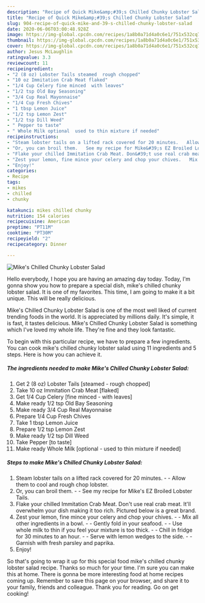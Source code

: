 ```yaml
---
description: "Recipe of Quick Mike&amp;#39;s Chilled Chunky Lobster Salad"
title: "Recipe of Quick Mike&amp;#39;s Chilled Chunky Lobster Salad"
slug: 904-recipe-of-quick-mike-and-39-s-chilled-chunky-lobster-salad
date: 2020-06-06T03:00:48.928Z
image: https://img-global.cpcdn.com/recipes/1a8b0a71d4a0c6e1/751x532cq70/mikes-chilled-chunky-lobster-salad-recipe-main-photo.jpg
thumbnail: https://img-global.cpcdn.com/recipes/1a8b0a71d4a0c6e1/751x532cq70/mikes-chilled-chunky-lobster-salad-recipe-main-photo.jpg
cover: https://img-global.cpcdn.com/recipes/1a8b0a71d4a0c6e1/751x532cq70/mikes-chilled-chunky-lobster-salad-recipe-main-photo.jpg
author: Jesus McLaughlin
ratingvalue: 3.3
reviewcount: 11
recipeingredient:
- "2 (8 oz) Lobster Tails steamed  rough chopped"
- "10 oz Immitation Crab Meat flaked"
- "1/4 Cup Celery fine minced  with leaves"
- "1/2 tsp Old Bay Seasoning"
- "3/4 Cup Real Mayonnaise"
- "1/4 Cup Fresh Chives"
- "1 tbsp Lemon Juice"
- "1/2 tsp Lemon Zest"
- "1/2 tsp Dill Weed"
- " Pepper to taste"
- " Whole Milk optional  used to thin mixture if needed"
recipeinstructions:
- "Steam lobster tails on a lifted rack covered for 20 minutes.   Allow them to cool and rough chop lobster."
- "Or, you can broil them.   See my recipe for Mike&#39;s EZ Broiled Lobster Tails."
- "Flake your chilled Immitation Crab Meat. Don&#39;t use real crab meat. It&#39;ll overwhelm your dish making it too rich. Pictured below is a great brand."
- "Zest your lemon, fine mince your celery and chop your chives.   Mix all other ingredients in a bowl.   Gently fold in your seafood.   Use whole milk to thin if you feel your mixture is too thick.   Chill in fridge for 30 minutes to an hour.   Serve with lemon wedges to the side.   Garnish with fresh parsley and paprika."
- "Enjoy!"
categories:
- Recipe
tags:
- mikes
- chilled
- chunky

katakunci: mikes chilled chunky 
nutrition: 154 calories
recipecuisine: American
preptime: "PT11M"
cooktime: "PT30M"
recipeyield: "2"
recipecategory: Dinner

---
```



![Mike&#39;s Chilled Chunky Lobster Salad](https://img-global.cpcdn.com/recipes/1a8b0a71d4a0c6e1/751x532cq70/mikes-chilled-chunky-lobster-salad-recipe-main-photo.jpg)

Hello everybody, I hope you are having an amazing day today. Today, I'm gonna show you how to prepare a special dish, mike&#39;s chilled chunky lobster salad. It is one of my favorites. This time, I am going to make it a bit unique. This will be really delicious.



Mike&#39;s Chilled Chunky Lobster Salad is one of the most well liked of current trending foods in the world. It is appreciated by millions daily. It's simple, it is fast, it tastes delicious. Mike&#39;s Chilled Chunky Lobster Salad is something which I've loved my whole life. They're fine and they look fantastic.


To begin with this particular recipe, we have to prepare a few ingredients. You can cook mike&#39;s chilled chunky lobster salad using 11 ingredients and 5 steps. Here is how you can achieve it.

<!--inarticleads1-->

##### The ingredients needed to make Mike&#39;s Chilled Chunky Lobster Salad:

1. Get 2 (8 oz) Lobster Tails [steamed - rough chopped]
1. Take 10 oz Immitation Crab Meat [flaked]
1. Get 1/4 Cup Celery [fine minced - with leaves]
1. Make ready 1/2 tsp Old Bay Seasoning
1. Make ready 3/4 Cup Real Mayonnaise
1. Prepare 1/4 Cup Fresh Chives
1. Take 1 tbsp Lemon Juice
1. Prepare 1/2 tsp Lemon Zest
1. Make ready 1/2 tsp Dill Weed
1. Take  Pepper [to taste]
1. Make ready  Whole Milk [optional - used to thin mixture if needed]




<!--inarticleads2-->

##### Steps to make Mike&#39;s Chilled Chunky Lobster Salad:

1. Steam lobster tails on a lifted rack covered for 20 minutes.  -  - Allow them to cool and rough chop lobster.
1. Or, you can broil them.  -  - See my recipe for Mike&#39;s EZ Broiled Lobster Tails.
1. Flake your chilled Immitation Crab Meat. Don&#39;t use real crab meat. It&#39;ll overwhelm your dish making it too rich. Pictured below is a great brand.
1. Zest your lemon, fine mince your celery and chop your chives.  -  - Mix all other ingredients in a bowl.  -  - Gently fold in your seafood.  -  - Use whole milk to thin if you feel your mixture is too thick.  -  - Chill in fridge for 30 minutes to an hour.  -  - Serve with lemon wedges to the side.  -  - Garnish with fresh parsley and paprika.
1. Enjoy!




So that's going to wrap it up for this special food mike&#39;s chilled chunky lobster salad recipe. Thanks so much for your time. I'm sure you can make this at home. There is gonna be more interesting food at home recipes coming up. Remember to save this page on your browser, and share it to your family, friends and colleague. Thank you for reading. Go on get cooking!
